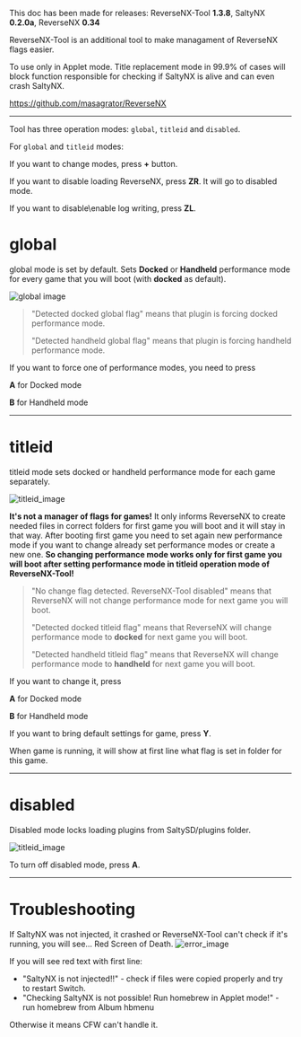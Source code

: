 This doc has been made for releases: ReverseNX-Tool **1.3.8**, SaltyNX **0.2.0a**, ReverseNX **0.34**

ReverseNX-Tool is an additional tool to make managament of ReverseNX flags easier.

To use only in Applet mode. Title replacement mode in 99.9% of cases will block function responsible for checking if SaltyNX is alive and can even crash SaltyNX.

https://github.com/masagrator/ReverseNX

-------------

Tool has three operation modes: `global`, `titleid` and `disabled`.

For `global` and `titleid` modes:

If you want to change modes, press **+** button. 

If you want to disable loading ReverseNX, press **ZR**. It will go to disabled mode.

If you want to disable\enable log writing, press **ZL**.

# global

global mode is set by default. Sets **Docked** or **Handheld** performance mode for every game that you will boot (with **docked** as default).

![global image](https://github.com/masagrator/ReverseNX-Tool/blob/master/docs/global.jpg?raw=true)

>"Detected docked global flag" means that plugin is forcing docked performance mode.
>
>"Detected handheld global flag" means that plugin is forcing handheld performance mode.

If you want to force one of performance modes, you need to press

**A** for Docked mode

**B** for Handheld mode

-------------

# titleid

titleid mode sets docked or handheld performance mode for each game separately.

![titleid_image](https://github.com/masagrator/ReverseNX-Tool/blob/master/docs/titleid2.jpg?raw=true)

**It's not a manager of flags for games!** It only informs ReverseNX to create needed files in correct folders for first game you will boot and it will stay in that way. After booting first game you need to set again new performance mode if you want to change already set performance modes or create a new one. **So changing performance mode works only for first game you will boot after setting performance mode in titleid operation mode of ReverseNX-Tool!**

>"No change flag detected. ReverseNX-Tool disabled" means that ReverseNX will not change performance mode for next game you will boot.
>
>"Detected docked titleid flag" means that ReverseNX will change performance mode to **docked** for next game you will boot.
>
>"Detected handheld titleid flag" means that ReverseNX will change performance mode to **handheld** for next game you will boot.

If you want to change it, press

**A** for Docked mode

**B** for Handheld mode

If you want to bring default settings for game, press **Y**.

When game is running, it will show at first line what flag is set in folder for this game.

---

# disabled

Disabled mode locks loading plugins from SaltySD/plugins folder. 

![titleid_image](https://github.com/masagrator/ReverseNX-Tool/blob/master/docs/disabled2.jpg?raw=true)

To turn off disabled mode, press **A**.

---

# Troubleshooting


If SaltyNX was not injected, it crashed or ReverseNX-Tool can't check if it's running, you will see... Red Screen of Death.
![error_image](https://github.com/masagrator/ReverseNX-Tool/blob/master/docs/error.jpg?raw=true)

If you will see red text with first line:
- "SaltyNX is not injected!!" - check if files were copied properly and try to restart Switch. 
- "Checking SaltyNX is not possible! Run homebrew in Applet mode!" - run homebrew from Album hbmenu

Otherwise it means CFW can't handle it.
